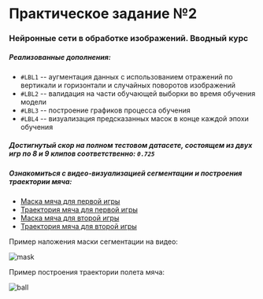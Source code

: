 # Практическое задание №2
### Нейронные сети в обработке изображений. Вводный курс

##### Реализованные дополнения:
* `#LBL1` -- аугментация данных с использованием отражений по вертикали и горизонтали и случайных поворотов изображений
* `#LBL2` -- валидация на части обучающей выборки во время обучения модели
* `#LBL3` -- построение графиков процесса обучения
* `#LBL4` -- визуализация предсказанных масок в конце каждой эпохи обучения

##### Достигнутый скор на полном тестовом датасете, состоящем из двух игр по 8 и 9 клипов соответственно:  `0.725`

##### Ознакомиться с видео-визуализацией сегментации и построения траектории мяча:
* [Маска мяча для первой игры](https://github.com/luseno4ek/prac2_nn/tree/main/test_game_1_masks)
* [Траектория мяча для первой игры](https://github.com/luseno4ek/prac2_nn/tree/main/test_game_1_path)
* [Маска мяча для второй игры](https://github.com/luseno4ek/prac2_nn/tree/main/test_game_2_masks)
* [Траектория мяча для второй игры](https://github.com/luseno4ek/prac2_nn/tree/main/test_game_2_path)

Пример наложения маски сегментации на видео:

![mask](https://i.ibb.co/B2zYwdt/photo-2022-05-30-02-45-48.jpg)

Пример построения траектории полета мяча:

![ball](https://i.ibb.co/NTKWMck/photo-2022-05-30-02-45-45.jpg)
